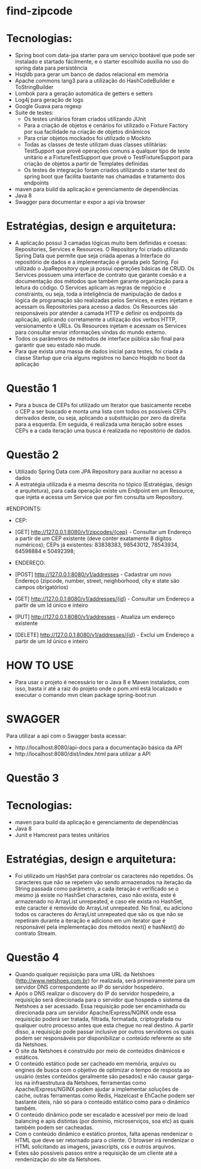 # find-zipcode

# Tecnologias:
- Spring boot com data-jpa starter para um serviço bootável que pode ser instalado e startado fácilmente, e o starter escolhido auxilia no uso do spring data para persistência
- Hsqldb para gerar um banco de dados relacional em memória
- Apache commons lang3 para a utilização do HashCodeBuilder e ToStringBuilder
- Lombok para a geração automática de getters e setters
- Log4j para geração de logs
- Google Guava para regexp
- Suite de testes:
    - Os testes unitários foram criados utilizando JUnit
    - Para a criação de objetos e cenários foi utilizado o Fixture Factory por sua facilidade na criação de objetos dinâmicos
    - Para criar objetos mockados foi utilizado o Mockito
    - Todas as classes de teste utilizam duas classes utilitárias: TestSupport que provê operações comuns a qualquer tipo de teste unitário e a FixtureTestSupport que provê o TestFixtureSupport para criação de objetos a partir de Templates definidas
    - Os testes de integração foram criados utilizando o starter test do spring boot que facilita bastante nas chamadas e tratamento dos endpoints
- maven para build da aplicação e gerenciamento de dependências
- Java 8
- Swagger para documentar e expor a api via browser

# Estratégias, design e arquitetura:
- A aplicação possui 3 camadas lógicas muito bem definidas e coesas: Repositories, Services e Resources. O Repository foi criado utilizando Spring Data que permite que seja criada apenas a Interface do repositório de dados e a implementação é gerada pelo Spring. Foi utilizado o JpaRepository que já possui operações básicas de CRUD. Os Services possuem uma interface de contrato que garante coesão e a documentação dos métodos que também garante organização para a leitura do código. O Services aplicam as regras de negócio e constraints, ou seja, toda a inteligência de manipulação de dados e lógica de programação são realizadas pelos Services, e estes injetam e acessam os Repositories para acesso a dados. Os Resources são responsáveis por atender a camada HTTP e definir os endpoints da aplicação, aplicando corretamente a utilização dos verbos HTTP, versionamento e URLs. Os Resources injetam e acessam os Services para consultar enviar informações vindas do mundo externo.
- Todos os parâmetros de métodos de interface pública são final para garantir que seu estado não mude. 
- Para que exista uma massa de dados inicial para testes, foi criada a classe Startup que cria alguns registros no banco Hsqldb no boot da aplicação

# Questão 1
- Para a busca de CEPs foi utilizado um Iterator que basicamente recebe o CEP a ser buscado e monta uma lista com todos os possíveis CEPs derivados deste, ou seja, aplicando a substituição por zero da direita para a esquerda. Em seguida, é realizada uma iteração sobre esses CEPs e a cada iteração uma busca é realizada no repositório de dados.

# Questão 2
- Utilizado Spring Data com JPA Repository para auxiliar no acesso a dados
- A estratégia utilizada é a mesma descrita no tópico (Estratégias, design e arquitetura), para cada operação existe um Endpoint em um Resource, que injeta e acessa um Service que por fim consulta um Repository.

#ENDPOINTS:
- CEP:
- [GET] http://127.0.0.1:8080/v1/zipcodes/{cep} - Consultar um Endereço a partir de um CEP existente (deve conter exatamente 8 dígitos numéricos);
CEPs já existentes: 83838383, 98543012, 78543934, 64598884 e 50492398;

- ENDEREÇO:
- [POST] http://127.0.0.1:8080/v1/addresses - Cadastrar um novo Endereço (zipcode, number, street, neighborhood, city e state são campos obrigatórios)
- [GET] http://127.0.0.1:8080/v1/addresses/{id} - Consultar um Endereço a partir de um Id único e inteiro
- [PUT] http://127.0.0.1:8080/v1/addresses - Atualiza um endereço existente
- [DELETE] http://127.0.0.1:8080/v1/addresses/{id} - Exclui um Endereço a partir de um Id único e inteiro

# HOW TO USE
- Para usar o projeto é necessário ter o Java 8 e Maven instalados, com isso, basta ir até a raiz do projeto onde o pom.xml está localizado e executar o comando mvn clean package spring-boot:run

# SWAGGER
Para utilizar a api com o Swagger basta acessar:
- http://localhost:8080/api-docs para a documentação básica da API
- http://localhost:8080/dist/index.html para utilizar a API



# Questão 3
# Tecnologias:
- maven para build da aplicação e gerenciamento de dependências
- Java 8
- Junit e Hamcrest para testes unitários

# Estratégias, design e arquitetura:
- Foi utilizado um HashSet para controlar os caracteres não repetidos. Os caracteres que não se repetem vão sendo armazenados na iteração da String passada como parâmetro, a cada iteração é verificado se o mesmo já existe no HashSet characteres, caso não exista, este é armazenado no ArrayList unrepeated, e caso ele exista no HashSet, este caracter é removido do ArrayList unrepeated. No final, eu adiciono todos os caracteres do ArrayList unrepeated que são os que não se repetiram durante a iteração e adiciono em um iterator que é responsável pela implementação dos métodos next() e hasNext() do contrato Stream.

# Questão 4
- Quando qualquer requisição para uma URL da Netshoes (http://www.netshoes.com.br) for realizada, será primeiramente para um servidor DNS correspondente ao IP do servidor hospedeiro.
- Após o DNS realizar o discovery do IP do servidor hospedeiro, a requisição será direcionada para o servidor que hospeda o sistema da Netshoes a ser acessado. Essa requisição pode ser encaminhada ou direcionada para um servidor Apache/Express/NGINX onde essa requisição poderá ser tratada, filtrada, formatada, criptografada ou qualquer outro processo antes que esta chegue no real destino. A partir disso, a requisição pode passar inclusive por outros servidores os quais podem ser responsáveis por disponibilizar o conteúdo referente ao site da Netshoes.
- O site da Netshoes é construído por meio de conteúdos dinâmicos e estáticos. 
- O conteúdo estático pode ser cacheado em memória, arquivo ou engines de busca com o objetivo de optimizar o tempo de resposta ao usuário (estes conteúdos geralmente são pesados) e não causar garga-los na infraestrutura da Netshoes, ferramentas como Apache/Express/NGINX podem ajudar a implementar soluções de cache, outras ferramentas como Redis, Hazelcast e EhCache podem ser bastante úteis, não só para o conteúdo estático como para o dinâmico também.
- O conteúdo dinâmico pode ser escalado e acessível por meio de load balancing e apis distintas (por domínio, microserviços, soa etc) as quais também podem ser cacheadas.
- Com o conteúdo dinâmico e estático prontos, falta apenas rendenizar o HTML que deve ser retornado para o cliente. O browser irá rendenizar o HTML solicitando as imagens, javascripts, css e outros arquivos.
- Estes são possíveis passos entre a requisição de um cliente até a rendenização do site da Netshoes.
